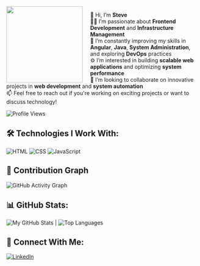 <img src="https://media.giphy.com/media/qgQUggAC3Pfv687qPC/giphy.gif" width="200" align="left" style="margin-right: 20px;"/>

👋 Hi, I’m **Steve**  
👨‍💻 I’m passionate about **Frontend Development** and **Infrastructure Management**  
🌱 I’m constantly improving my skills in **Angular**, **Java**, **System Administration**, and exploring **DevOps** practices  
⚙️ I’m interested in building **scalable web applications** and optimizing **system performance**  
💞️ I’m looking to collaborate on innovative projects in **web development** and **system automation**  
📫 Feel free to reach out if you're working on exciting projects or want to discuss technology!  

![Profile Views](https://komarev.com/ghpvc/?username=steve-237&color=blue)

## 🛠 Technologies I Work With:
![HTML](https://img.shields.io/badge/HTML-E34F26?style=for-the-badge&logo=html5&logoColor=white)
![CSS](https://img.shields.io/badge/CSS-1572B6?style=for-the-badge&logo=css3&logoColor=white)
![JavaScript](https://img.shields.io/badge/JavaScript-F7DF1E?style=for-the-badge&logo=javascript&logoColor=black)

## 🌱 Contribution Graph
![GitHub Activity Graph](https://github-readme-activity-graph.vercel.app/graph?username=steve-237&theme=react-dark)

## 📊 GitHub Stats:
![My GitHub Stats](https://github-readme-stats.vercel.app/api?username=steve-237&show_icons=true&theme=radical) | ![Top Languages](https://github-readme-stats.vercel.app/api/top-langs/?username=steve-237&layout=compact&theme=radical)

## 🔗 Connect With Me:
[![LinkedIn](https://img.shields.io/badge/LinkedIn-0A66C2?style=for-the-badge&logo=linkedin&logoColor=white)](https://linkedin.com/in/yourprofile)
<!---
steve-237/steve-237 is a ✨ special ✨ repository because its `README.md` (this file) appears on your GitHub profile.
You can click the Preview link to take a look at your changes.
--->
